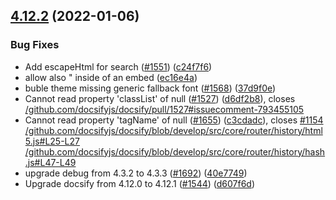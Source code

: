 ## [4.12.2](https://github.com/docsifyjs/docsify/compare/v4.12.1...v4.12.2) (2022-01-06)

### Bug Fixes

- Add escapeHtml for search ([#1551](https://github.com/docsifyjs/docsify/issues/1551)) ([c24f7f6](https://github.com/docsifyjs/docsify/commit/c24f7f6f0b87a87f6dd3755f69eb0969ebb029c9))
- allow also " inside of an embed ([ec16e4a](https://github.com/docsifyjs/docsify/commit/ec16e4a9d5718ac4f4c25bb3dcaea3b7551372e0))
- buble theme missing generic fallback font ([#1568](https://github.com/docsifyjs/docsify/issues/1568)) ([37d9f0e](https://github.com/docsifyjs/docsify/commit/37d9f0e1214276e93b2a11ed87390aafa1bdbcec))
- Cannot read property 'classList' of null ([#1527](https://github.com/docsifyjs/docsify/issues/1527)) ([d6df2b8](https://github.com/docsifyjs/docsify/commit/d6df2b85a99371bb9a87402a10dd515bb734182e)), closes [/github.com/docsifyjs/docsify/pull/1527#issuecomment-793455105](https://github.com//github.com/docsifyjs/docsify/pull/1527/issues/issuecomment-793455105)
- Cannot read property 'tagName' of null ([#1655](https://github.com/docsifyjs/docsify/issues/1655)) ([c3cdadc](https://github.com/docsifyjs/docsify/commit/c3cdadc37137edcd9e219359973902d2fc8b66ff)), closes [#1154](https://github.com/docsifyjs/docsify/issues/1154) [/github.com/docsifyjs/docsify/blob/develop/src/core/router/history/html5.js#L25-L27](https://github.com//github.com/docsifyjs/docsify/blob/develop/src/core/router/history/html5.js/issues/L25-L27) [/github.com/docsifyjs/docsify/blob/develop/src/core/router/history/hash.js#L47-L49](https://github.com//github.com/docsifyjs/docsify/blob/develop/src/core/router/history/hash.js/issues/L47-L49)
- upgrade debug from 4.3.2 to 4.3.3 ([#1692](https://github.com/docsifyjs/docsify/issues/1692)) ([40e7749](https://github.com/docsifyjs/docsify/commit/40e77490c68b4143c75dfaebcd0b7f640581306b))
- Upgrade docsify from 4.12.0 to 4.12.1 ([#1544](https://github.com/docsifyjs/docsify/issues/1544)) ([d607f6d](https://github.com/docsifyjs/docsify/commit/d607f6d71c35b50f586806a832f65061f5e3427e))
